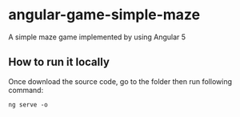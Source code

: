 # angular-game-simple-maze

A simple maze game implemented by using Angular 5

## How to run it locally

Once download the source code, go to the folder then run following command:

`ng serve -o`
